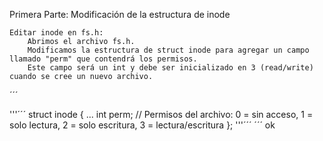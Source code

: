 Primera Parte: Modificación de la estructura de inode

    Editar inode en fs.h:
        Abrimos el archivo fs.h.
        Modificamos la estructura de struct inode para agregar un campo llamado "perm" que contendrá los permisos.
        Este campo será un int y debe ser inicializado en 3 (read/write) cuando se cree un nuevo archivo.
´´´

'''´´´
    struct inode {
    ...
    int perm; // Permisos del archivo: 0 = sin acceso, 1 = solo lectura, 2 = solo escritura, 3 = lectura/escritura
};
'''´´´
´´´
ok